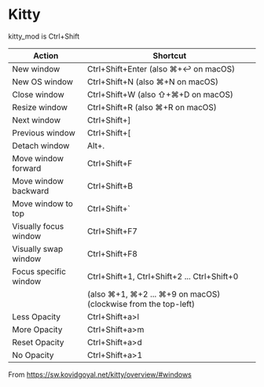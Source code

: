 # Kitty

kitty_mod is Ctrl+Shift

| Action                | Shortcut                                                       |
|-----------------------|----------------------------------------------------------------|
| New window            | Ctrl+Shift+Enter (also ⌘+↩ on macOS)                           |
| New OS window         | Ctrl+Shift+N (also ⌘+N on macOS)                               |
| Close window          | Ctrl+Shift+W (also ⇧+⌘+D on macOS)                             |
| Resize window         | Ctrl+Shift+R (also ⌘+R on macOS)                               |
| Next window           | Ctrl+Shift+]                                                   |
| Previous window       | Ctrl+Shift+[                                                   |
| Detach window         | Alt+.                                                          |
| Move window forward   | Ctrl+Shift+F                                                   |
| Move window backward  | Ctrl+Shift+B                                                   |
| Move window to top    | Ctrl+Shift+\`                                                  |
| Visually focus window | Ctrl+Shift+F7                                                  |
| Visually swap window  | Ctrl+Shift+F8                                                  |
| Focus specific window | Ctrl+Shift+1, Ctrl+Shift+2 ... Ctrl+Shift+0                    |
|                       | (also ⌘+1, ⌘+2 ... ⌘+9 on macOS) (clockwise from the top-left) |
| Less Opacity          | Ctrl+Shift+a>l                                                 |
| More Opacity          | Ctrl+Shift+a>m                                                 |
| Reset Opacity         | Ctrl+Shift+a>d                                                 |
| No Opacity            | Ctrl+Shift+a>1                                                 |

From <https://sw.kovidgoyal.net/kitty/overview/#windows>
